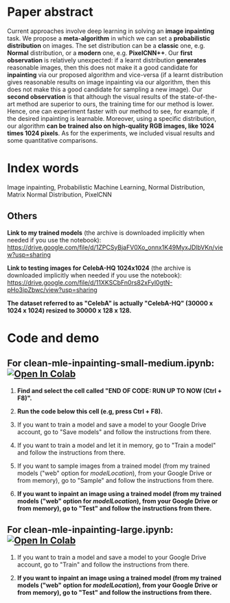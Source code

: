 # Paper abstract

Current approaches involve deep learning in solving an **image inpainting** task. We propose a **meta-algorithm** in which we can set a **probabilistic distribution** on images. The set distribution can be a **classic** one, e.g. **Normal** distribution, or a **modern** one, e.g. **PixelCNN++**. Our **first observation** is relatively unexpected: if a learnt distribution **generates** reasonable images, then this does not make it a good candidate for **inpainting** via our proposed algorithm and vice-versa (if a learnt distribution gives reasonable results on image inpainting via our algorithm, then this does not make this a good candidate for sampling a new image). Our **second observation** is that although the visual results of the state-of-the-art method are superior to ours, the training time for our method is lower. Hence, one can experiment faster with our method to see, for example, if the desired inpainting is learnable. Moreover, using a specific distribution, our algorithm **can be trained also on high-quality RGB images, like 1024 times 1024 pixels**. As for the experiments, we included visual results and some quantitative comparisons.

# Index words

Image inpainting, Probabilistic Machine Learning, Normal Distribution, Matrix Normal Distribution, PixelCNN

## Others

**Link to my trained models** (the archive is downloaded implicitly when needed if you use the notebook): https://drive.google.com/file/d/1ZPCSyBjaFV0Xo_onnx1K49MyxJDlbVKn/view?usp=sharing

**Link to testing images for CelebA-HQ 1024x1024** (the archive is downloaded implicitly when needed if you use the notebook): https://drive.google.com/file/d/11XKSCbFn0rs82xFyl0gtN-pHo3ipZbwc/view?usp=sharing

**The dataset referred to as "CelebA" is actually "CelebA-HQ" (30000 x 1024 x 1024) resized to 30000 x 128 x 128.**

# Code and demo

## For clean-mle-inpainting-small-medium.ipynb: [![Open In Colab](https://colab.research.google.com/assets/colab-badge.svg)](https://colab.research.google.com/github/aciobanusebi/mle-inpainting/blob/master/clean_mle_inpainting_small_medium.ipynb)

1. **Find and select the cell called "END OF CODE: RUN UP TO NOW (Ctrl + F8)".**

2. **Run the code below this cell (e.g, press Ctrl + F8).**

3. If you want to train a model and save a model to your Google Drive account, go to "Save models" and follow the instructions from there.

4. If you want to train a model and let it in memory, go to "Train a model" and follow the instructions from there.

5. If you want to sample images from a trained model (from my trained models ("web" option for *modelLocation*), from your Google Drive or from memory), go to "Sample" and follow the instructions from there.

6. **If you want to inpaint an image using a trained model (from my trained models ("web" option for *modelLocation*), from your Google Drive or from memory), go to "Test" and follow the instructions from there.**


## For clean-mle-inpainting-large.ipynb: [![Open In Colab](https://colab.research.google.com/assets/colab-badge.svg)](https://colab.research.google.com/github/aciobanusebi/mle-inpainting/blob/master/clean_mle_inpainting_large.ipynb)

1. If you want to train a model and save a model to your Google Drive account, go to "Train" and follow the instructions from there.

2. **If you want to inpaint an image using a trained model (from my trained models ("web" option for *modelLocation*), from your Google Drive or from memory), go to "Test" and follow the instructions from there.**

